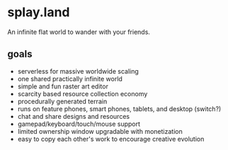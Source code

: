 # splay.land

An infinite flat world to wander with your friends. 

## goals

* serverless for massive worldwide scaling
* one shared practically infinite world
* simple and fun raster art editor
* scarcity based resource collection economy
* procedurally generated terrain
* runs on feature phones, smart phones, tablets, and desktop (switch?)
* chat and share designs and resources
* gamepad/keyboard/touch/mouse support
* limited ownership window upgradable with monetization
* easy to copy each other's work to encourage creative evolution
